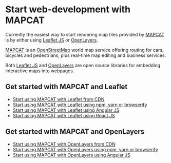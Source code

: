 # Start web-development with MAPCAT

Currently the easiest way to start rendering map tiles provided by [MAPCAT](https://mapcat.com) is by either using [Leaflet JS](http://leafletjs.org) or [OpenLayers](http://openlayers.org).

[MAPCAT](https://mapcat.com) is an [OpenStreetMap](http://openstreetmap.org-based) world map service offering routing for cars, bicycles and pedestrians, plus real-time map editing and business services.

Both [Leaflet JS](http://leafletjs.org) and [OpenLayers](http://openlayers.org) are open source libraries for embedding interactive maps into webpages.

## Get started with MAPCAT and Leaflet

* [Start using MAPCAT with Leaflet from CDN](./cdn-leaflet.html)
* [Start using MAPCAT with Leaflet using npm, yarn or browserify](./npm-leaflet.html)
* [Start using MAPCAT with Leaflet using Angular JS](./angular-leaflet.html)
* [Start using MAPCAT with Leaflet using React JS](./react-leaflet.html)

## Get started with MAPCAT and OpenLayers

* [Start using MAPCAT with OpenLayers from CDN](./cdn-openlayers.html)
* [Start using MAPCAT with OpenLayers using npm, yarn or browserify](./npm-openlayers.html)
* [Start using MAPCAT with OpenLayers using Angular JS](./angular-openlayers.html)

